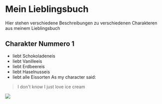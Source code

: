 # Mein Lieblingsbuch
Hier stehen verschiedene Beschreibungen zu verschiedenen Charakteren aus meinem Lieblingsbuch
## Charakter Nummero 1
* liebt Schokoladeneis
* liebt Vanilleeis
* liebt Erdbeereis
* liebt Haselnusseis
* liebt alle Eissorten
As my character said:
> I don't know
> I just love ice cream

<img src="https://ih1.redbubble.net/image.1220467834.3852/gbrf,8x10,f,540x540-pad,450x450,f8f8f8.jpg"/>
